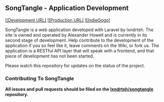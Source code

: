 ## SongTangle - Application Development

[![Development URL]](http://dev.songtangle.com)
[![Production URL]](http://songtangle.com)
[![IndieGogo]](http://indiegogo.com)


SongTangle is a web application developed with Laravel by lxndrtsh. The site is owned and operated by Alexander Howell and is currently in its second stage of development. Help contribute to the development of the application if you so feel like it, leave comments on the Wiki, or fork us. The application is a RESTful API layer that will speak with a frontend, and that piece of development has not been started.

Please watch this repository for updates on the status of the project.

### Contributing To SongTangle

**All issues and pull requests should be filed on the [lxndrtsh/songtangle](http://github.com/lxndrtsh/SongTangle) repository.**
